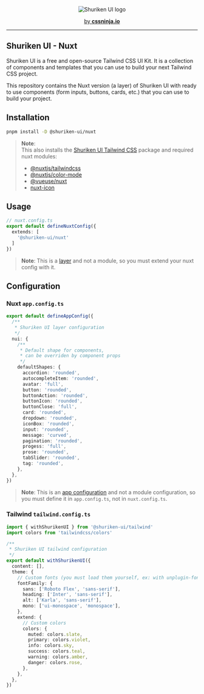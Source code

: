 <p align="center">
  <picture>
    <source media="(prefers-color-scheme: dark)" srcset="https://user-images.githubusercontent.com/3911343/232132279-8d8bf0ad-b1d7-4802-984e-a696763dc6cd.png">
    <source media="(prefers-color-scheme: light)" srcset="https://user-images.githubusercontent.com/3911343/232132309-62971744-dcdb-429c-aa93-6ba0c1caac42.png">
    <img alt="Shuriken UI logo" src="https://user-images.githubusercontent.com/3911343/232132309-62971744-dcdb-429c-aa93-6ba0c1caac42.png">
  </picture>
</p>


<p align="center">
  <a href="https://cssninja.io" title="Our official website">by <strong>cssninja.io</strong></a>
</p>

---

## Shuriken UI - Nuxt

Shuriken UI is a free and open-source Tailwind CSS UI Kit. It is a collection of components and templates that you can use to build your next Tailwind CSS project.

This repository contains the Nuxt version (a layer) of Shuriken UI with ready to use components (form inputs, buttons, cards, etc.) that you can use to build your  project.

## Installation

```bash
pnpm install -D @shuriken-ui/nuxt
```

> **Note**:  
> This also installs the [Shuriken UI Tailwind CSS](https://github.com/shuriken-ui/tailwind) package and required nuxt modules:
>
> - [@nuxtjs/tailwindcss](https://github.com/nuxt-modules/tailwindcss)
> - [@nuxtjs/color-mode](https://github.com/nuxt-modules/color-mode)
> - [@vueuse/nuxt](https://github.com/vueuse/vueuse/tree/main/packages/nuxt)
> - [nuxt-icon](https://github.com/nuxt-modules/icon)

## Usage


```ts
// nuxt.config.ts
export default defineNuxtConfig({
  extends: [
    '@shuriken-ui/nuxt'
  ]
})
```

> **Note**: This is a [layer](https://nuxt.com/docs/getting-started/layers) and not a module, so you must extend your nuxt config with it.

## Configuration

### Nuxt `app.config.ts`

```ts
export default defineAppConfig({
  /**
   * Shuriken UI layer configuration
   */
  nui: {
    /**
     * Default shape for components,
     * can be overriden by component props
     */
    defaultShapes: {
      accordion: 'rounded',
      autocompleteItem: 'rounded',
      avatar: 'full',
      button: 'rounded',
      buttonAction: 'rounded',
      buttonIcon: 'rounded',
      buttonClose: 'full',
      card: 'rounded',
      dropdown: 'rounded',
      iconBox: 'rounded',
      input: 'rounded',
      message: 'curved',
      pagination: 'rounded',
      progess: 'full',
      prose: 'rounded',
      tabSlider: 'rounded',
      tag: 'rounded',
    },
  },
})
```

> **Note**: This is an [app configuration](https://nuxt.com/docs/getting-started/configuration#app-configuration) and not a module configuration, so you must define it in `app.config.ts`, not in `nuxt.config.ts`.


### Tailwind `tailwind.config.ts`

```ts
import { withShurikenUI } from '@shuriken-ui/tailwind'
import colors from 'tailwindcss/colors'

/**
 * Shuriken UI tailwind configuration
 */
export default withShurikenUI({
  content: [],
  theme: {
    // Custom fonts (you must load them yourself, ex: with unplugin-fonts)
    fontFamily: {
      sans: ['Roboto Flex', 'sans-serif'],
      heading: ['Inter', 'sans-serif'],
      alt: ['Karla', 'sans-serif'],
      mono: ['ui-monospace', 'monospace'],
    },
    extend: {
      // Custom colors
      colors: {
        muted: colors.slate,
        primary: colors.violet,
        info: colors.sky,
        success: colors.teal,
        warning: colors.amber,
        danger: colors.rose,
      },
    },
  },
})
```